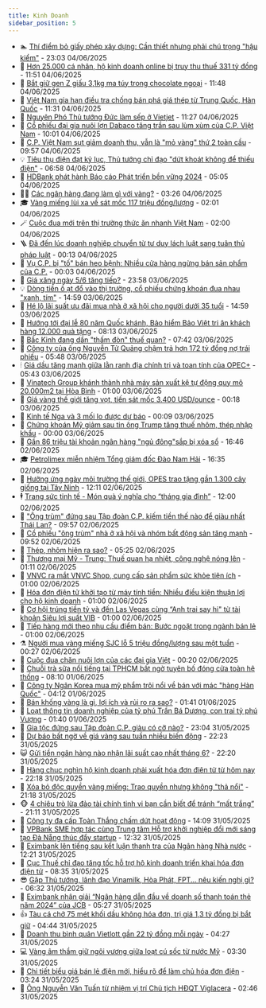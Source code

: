 ```yaml
---
title: Kinh Doanh
sidebar_position: 5
---
```


<!-- dantri-kinh-doanh:START -->
- 🏊 [Thí điểm bỏ giấy phép xây dựng: Cần thiết nhưng phải chú trọng &quot;hậu kiểm&quot;](https://dantri.com.vn/kinh-doanh/thi-diem-bo-giay-phep-xay-dung-can-thiet-nhung-phai-chu-trong-hau-kiem-20250604100822575.htm) - 23:03 04/06/2025
- 🦆 [Hơn 25.000 cá nhân, hộ kinh doanh online bị truy thu thuế 331 tỷ đồng](https://dantri.com.vn/kinh-doanh/hon-25000-ca-nhan-ho-kinh-doanh-online-bi-truy-thu-thue-331-ty-dong-20250604171916049.htm) - 11:51 04/06/2025
- 🦄 [Bắt giữ gen Z giấu 3,1kg ma túy trong chocolate ngoại](https://dantri.com.vn/kinh-doanh/bat-giu-gen-z-giau-31kg-ma-tuy-trong-chocolate-ngoai-20250604173833651.htm) - 11:48 04/06/2025
- 🌝 [Việt Nam gia hạn điều tra chống bán phá giá thép từ Trung Quốc, Hàn Quốc](https://dantri.com.vn/kinh-doanh/viet-nam-gia-han-dieu-tra-chong-ban-pha-gia-thep-tu-trung-quoc-han-quoc-20250604181226049.htm) - 11:31 04/06/2025
- 💃 [Nguyên Phó Thủ tướng Đức làm sếp ở Vietjet](https://dantri.com.vn/kinh-doanh/nguyen-pho-thu-tuong-duc-lam-sep-o-vietjet-20250604181908375.htm) - 11:27 04/06/2025
- 🦏 [Cổ phiếu đại gia nuôi lợn Dabaco tăng trần sau lùm xùm của C.P. Việt Nam](https://dantri.com.vn/kinh-doanh/co-phieu-dai-gia-nuoi-lon-dabaco-tang-tran-sau-lum-xum-cua-cp-viet-nam-20250604163013906.htm) - 10:01 04/06/2025
- 🦩 [C.P. Việt Nam sụt giảm doanh thu, vẫn là &quot;mỏ vàng&quot; thứ 2 toàn cầu](https://dantri.com.vn/kinh-doanh/cp-viet-nam-sut-giam-doanh-thu-van-la-mo-vang-thu-2-toan-cau-20250604120828298.htm) - 09:57 04/06/2025
- 💡 [Tiêu thụ điện đạt kỷ lục, Thủ tướng chỉ đạo &quot;dứt khoát không để thiếu điện&quot;](https://dantri.com.vn/kinh-doanh/tieu-thu-dien-dat-ky-luc-thu-tuong-chi-dao-dut-khoat-khong-de-thieu-dien-20250604105945093.htm) - 06:58 04/06/2025
- 🌊 [HDBank phát hành Báo cáo Phát triển bền vững 2024](https://dantri.com.vn/kinh-doanh/hdbank-phat-hanh-bao-cao-phat-trien-ben-vung-2024-20250604120516143.htm) - 05:05 04/06/2025
- 🧑‍💻 [Các ngân hàng đang làm gì với vàng?](https://dantri.com.vn/kinh-doanh/cac-ngan-hang-dang-lam-gi-voi-vang-20250604002103568.htm) - 03:26 04/06/2025
- 🎓 [Vàng miếng lùi xa về sát mốc 117 triệu đồng/lượng](https://dantri.com.vn/kinh-doanh/vang-mieng-lui-xa-ve-sat-moc-117-trieu-dongluong-20250604072100781.htm) - 02:01 04/06/2025
- 🪄 [Cuộc đua mới trên thị trường thức ăn nhanh Việt Nam](https://dantri.com.vn/kinh-doanh/cuoc-dua-moi-tren-thi-truong-thuc-an-nhanh-viet-nam-20250603213002132.htm) - 02:00 04/06/2025
- 🪜 [Đã đến lúc doanh nghiệp chuyển từ tư duy lách luật sang tuân thủ pháp luật](https://dantri.com.vn/kinh-doanh/da-den-luc-doanh-nghiep-chuyen-tu-tu-duy-lach-luat-sang-tuan-thu-phap-luat-20250603180339464.htm) - 00:13 04/06/2025
- 🦄 [Vụ C.P. bị &quot;tố&quot; bán heo bệnh: Nhiều cửa hàng ngừng bán sản phẩm của C.P.](https://dantri.com.vn/kinh-doanh/vu-cp-bi-to-ban-heo-benh-nhieu-cua-hang-ngung-ban-san-pham-cua-cp-20250604001107536.htm) - 00:03 04/06/2025
- 💯 [Giá xăng ngày 5/6 tăng tiếp?](https://dantri.com.vn/kinh-doanh/gia-xang-ngay-56-tang-tiep-20250603223256863.htm) - 23:58 03/06/2025
- 💡 [Dòng tiền ồ ạt đổ vào thị trường, cổ phiếu chứng khoán đua nhau &quot;xanh, tím&quot;](https://dantri.com.vn/kinh-doanh/dong-tien-o-at-do-vao-thi-truong-co-phieu-chung-khoan-dua-nhau-xanh-tim-20250603161541045.htm) - 14:59 03/06/2025
- 🧰 [Hé lộ lãi suất ưu đãi mua nhà ở xã hội cho người dưới 35 tuổi](https://dantri.com.vn/kinh-doanh/he-lo-lai-suat-uu-dai-mua-nha-o-xa-hoi-cho-nguoi-duoi-35-tuoi-20250603163232134.htm) - 14:59 03/06/2025
- 🎊 [Hướng tới đại lễ 80 năm Quốc khánh, Bảo hiểm Bảo Việt tri ân  khách hàng 12.000 quà tặng](https://dantri.com.vn/kinh-doanh/huong-toi-dai-le-80-nam-quoc-khanh-bao-hiem-bao-viet-tri-an-khach-hang-12000-qua-tang-20250603143824600.htm) - 08:13 03/06/2025
- 🔭 [Bắc Kinh đang dần &quot;thấm đòn&quot; thuế quan?](https://dantri.com.vn/kinh-doanh/bac-kinh-dang-dan-tham-don-thue-quan-20250602165537122.htm) - 07:42 03/06/2025
- 💼 [Công ty của ông Nguyễn Tử Quảng chậm trả hơn 172 tỷ đồng nợ trái phiếu](https://dantri.com.vn/kinh-doanh/cong-ty-cua-ong-nguyen-tu-quang-cham-tra-hon-172-ty-dong-no-trai-phieu-20250603102615133.htm) - 05:48 03/06/2025
- 🕯 [Giá dầu tăng mạnh giữa lằn ranh địa chính trị và toan tính của OPEC+](https://dantri.com.vn/kinh-doanh/gia-dau-tang-manh-giua-lan-ranh-dia-chinh-tri-va-toan-tinh-cua-opec-20250603092255621.htm) - 05:43 03/06/2025
- 🫣 [Vinatech Group khánh thành nhà máy sản xuất kệ tự động quy mô 20.000m2 tại Hòa Bình](https://dantri.com.vn/kinh-doanh/vinatech-group-khanh-thanh-nha-may-san-xuat-ke-tu-dong-quy-mo-20000m2-tai-hoa-binh-20250601191952686.htm) - 01:00 03/06/2025
- 🤠 [Giá vàng thế giới tăng vọt, tiến sát mốc 3.400 USD/ounce](https://dantri.com.vn/kinh-doanh/gia-vang-the-gioi-tang-vot-tien-sat-moc-3400-usdounce-20250603071516175.htm) - 00:18 03/06/2025
- 🌈 [Kinh tế Nga và 3 mối lo được dự báo](https://dantri.com.vn/kinh-doanh/kinh-te-nga-va-3-moi-lo-duoc-du-bao-20250601215929285.htm) - 00:09 03/06/2025
- 🦅 [Chứng khoán Mỹ giảm sau tin ông Trump tăng thuế nhôm, thép nhập khẩu](https://dantri.com.vn/kinh-doanh/chung-khoan-my-giam-sau-tin-ong-trump-tang-thue-nhom-thep-nhap-khau-20250602194445077.htm) - 00:00 03/06/2025
- 🌁 [Gần 86 triệu tài khoản ngân hàng &quot;ngủ đông&quot;sắp bị xóa sổ](https://dantri.com.vn/kinh-doanh/gan-86-trieu-tai-khoan-ngan-hang-ngu-dongsap-bi-xoa-so-20250602165130977.htm) - 16:46 02/06/2025
- 🎓 [Petrolimex miễn nhiệm Tổng giám đốc Đào Nam Hải](https://dantri.com.vn/kinh-doanh/petrolimex-mien-nhiem-tong-giam-doc-dao-nam-hai-20250602232233043.htm) - 16:35 02/06/2025
- 📝 [Hưởng ứng ngày môi trường thế giới, OPES trao tặng gần 1.300 cây giống tại Tây Ninh](https://dantri.com.vn/kinh-doanh/huong-ung-ngay-moi-truong-the-gioi-opes-trao-tang-gan-1300-cay-giong-tai-tay-ninh-20250602191129740.htm) - 12:11 02/06/2025
- 🕴 [Trang sức tinh tế - Món quà ý nghĩa cho “tháng gia đình”](https://dantri.com.vn/kinh-doanh/trang-suc-tinh-te-mon-qua-y-nghia-cho-thang-gia-dinh-20250602112710140.htm) - 12:00 02/06/2025
- 🧰 [&quot;Ông trùm&quot; đứng sau Tập đoàn C.P. kiếm tiền thế nào để giàu nhất Thái Lan?](https://dantri.com.vn/kinh-doanh/ong-trum-dung-sau-tap-doan-cp-kiem-tien-the-nao-de-giau-nhat-thai-lan-20250602145228856.htm) - 09:57 02/06/2025
- 🤖 [Cổ phiếu &quot;ông trùm&quot; nhà ở xã hội và nhóm bất động sản tăng mạnh](https://dantri.com.vn/kinh-doanh/co-phieu-ong-trum-nha-o-xa-hoi-va-nhom-bat-dong-san-tang-manh-20250602160418917.htm) - 09:52 02/06/2025
- 🤠 [Thép, nhôm hiện ra sao?](https://dantri.com.vn/kinh-doanh/thep-nhom-hien-ra-sao-20250601084345814.htm) - 05:25 02/06/2025
- 🌮 [Thương mại Mỹ - Trung: Thuế quan hạ nhiệt, công nghệ nóng lên](https://dantri.com.vn/kinh-doanh/thuong-mai-my-trung-thue-quan-ha-nhiet-cong-nghe-nong-len-20250601223724117.htm) - 01:11 02/06/2025
- 🦄 [VNVC ra mắt VNVC Shop, cung cấp sản phẩm sức khỏe tiện ích](https://dantri.com.vn/kinh-doanh/vnvc-ra-mat-vnvc-shop-cung-cap-san-pham-suc-khoe-tien-ich-20250601233423279.htm) - 01:00 02/06/2025
- 👺 [Hóa đơn điện tử khởi tạo từ máy tính tiền: Nhiều điều kiện thuận lợi cho hộ kinh doanh](https://dantri.com.vn/kinh-doanh/hoa-don-dien-tu-khoi-tao-tu-may-tinh-tien-nhieu-dieu-kien-thuan-loi-cho-ho-kinh-doanh-20250601181319681.htm) - 01:00 02/06/2025
- 🤗 [Cơ hội trúng tiền tỷ và đến Las Vegas cùng “Anh trai say hi&quot; từ tài khoản Siêu lợi suất VIB](https://dantri.com.vn/kinh-doanh/co-hoi-trung-tien-ty-va-den-las-vegas-cung-anh-trai-say-hi-tu-tai-khoan-sieu-loi-suat-vib-20250601111147990.htm) - 01:00 02/06/2025
- 💪 [Tiếp hàng mới theo nhu cầu điểm bán: Bước ngoặt trong ngành bán lẻ](https://dantri.com.vn/kinh-doanh/tiep-hang-moi-theo-nhu-cau-diem-ban-buoc-ngoat-trong-nganh-ban-le-20250531145847546.htm) - 01:00 02/06/2025
- ⚗️ [Người mua vàng miếng SJC lỗ 5 triệu đồng/lượng sau một tuần](https://dantri.com.vn/kinh-doanh/nguoi-mua-vang-mieng-sjc-lo-5-trieu-dongluong-sau-mot-tuan-20250602002703280.htm) - 00:27 02/06/2025
- 🧠 [Cuộc đua chăn nuôi lợn của các đại gia Việt](https://dantri.com.vn/kinh-doanh/cuoc-dua-chan-nuoi-lon-cua-cac-dai-gia-viet-20250601082213567.htm) - 00:20 02/06/2025
- 🗽 [Chuỗi trà sữa nổi tiếng tại TPHCM bất ngờ tuyên bố đóng cửa toàn hệ thống](https://dantri.com.vn/kinh-doanh/chuoi-tra-sua-noi-tieng-tai-tphcm-bat-ngo-tuyen-bo-dong-cua-toan-he-thong-20250601125206338.htm) - 08:10 01/06/2025
- 🫣 [Công ty Ngân Korea mua mỹ phẩm trôi nổi về bán với mác &quot;hàng Hàn Quốc&quot;](https://dantri.com.vn/kinh-doanh/cong-ty-ngan-korea-mua-my-pham-troi-noi-ve-ban-voi-mac-hang-han-quoc-20250601085840420.htm) - 04:12 01/06/2025
- 🫣 [Bán khống vàng là gì, lợi ích và rủi ro ra sao?](https://dantri.com.vn/kinh-doanh/ban-khong-vang-la-gi-loi-ich-va-rui-ro-ra-sao-20250531161636687.htm) - 01:41 01/06/2025
- 🫣 [Loạt thông tin doanh nghiệp của tỷ phú Trần Bá Dương, con trai tỷ phú Vượng](https://dantri.com.vn/kinh-doanh/loat-thong-tin-doanh-nghiep-cua-ty-phu-tran-ba-duong-con-trai-ty-phu-vuong-20250601072540132.htm) - 01:40 01/06/2025
- 💂 [Gia tộc đứng sau Tập đoàn C.P. giàu có cỡ nào?](https://dantri.com.vn/kinh-doanh/gia-toc-dung-sau-tap-doan-cp-giau-co-co-nao-20250531173929640.htm) - 23:04 31/05/2025
- 💫 [Dự báo bất ngờ về giá vàng sau tuần nhiều biến động](https://dantri.com.vn/kinh-doanh/du-bao-bat-ngo-ve-gia-vang-sau-tuan-nhieu-bien-dong-20250601002251186.htm) - 22:23 31/05/2025
- 😺 [Gửi tiền ngân hàng nào nhận lãi suất cao nhất tháng 6?](https://dantri.com.vn/kinh-doanh/gui-tien-ngan-hang-nao-nhan-lai-suat-cao-nhat-thang-6-20250601003214422.htm) - 22:20 31/05/2025
- 🦆 [Hàng chục nghìn hộ kinh doanh phải xuất hóa đơn điện tử từ hôm nay](https://dantri.com.vn/kinh-doanh/hang-chuc-nghin-ho-kinh-doanh-phai-xuat-hoa-don-dien-tu-tu-hom-nay-20250601001814688.htm) - 22:18 31/05/2025
- 👀 [Xóa bỏ độc quyền vàng miếng: Trao quyền nhưng không &quot;thả nổi&quot;](https://dantri.com.vn/kinh-doanh/xoa-bo-doc-quyen-vang-mieng-trao-quyen-nhung-khong-tha-noi-20250531110748637.htm) - 21:18 31/05/2025
- 🐵 [4 chiêu trò lừa đảo tài chính tinh vi bạn cần biết để tránh “mất trắng”](https://dantri.com.vn/kinh-doanh/4-chieu-tro-lua-dao-tai-chinh-tinh-vi-ban-can-biet-de-tranh-mat-trang-20250530183437948.htm) - 21:11 31/05/2025
- 🤖 [Công ty đa cấp Toàn Thắng chấm dứt hoạt động](https://dantri.com.vn/kinh-doanh/cong-ty-da-cap-toan-thang-cham-dut-hoat-dong-20250531174816880.htm) - 14:09 31/05/2025
- 💂 [VPBank SME hợp tác cùng Trung tâm Hỗ trợ khởi nghiệp đổi mới sáng tạo Đà Nẵng thúc đẩy startup](https://dantri.com.vn/kinh-doanh/vpbank-sme-hop-tac-cung-trung-tam-ho-tro-khoi-nghiep-doi-moi-sang-tao-da-nang-thuc-day-startup-20250531190602575.htm) - 12:32 31/05/2025
- 🦆 [Eximbank lên tiếng sau kết luận thanh tra của Ngân hàng Nhà nước](https://dantri.com.vn/kinh-doanh/eximbank-len-tieng-sau-ket-luan-thanh-tra-cua-ngan-hang-nha-nuoc-20250531190321789.htm) - 12:21 31/05/2025
- 🦅 [Cục Thuế chỉ đạo tăng tốc hỗ trợ hộ kinh doanh triển khai hóa đơn điện tử](https://dantri.com.vn/kinh-doanh/cuc-thue-chi-dao-tang-toc-ho-tro-ho-kinh-doanh-trien-khai-hoa-don-dien-tu-20250531135748389.htm) - 08:35 31/05/2025
- 😎 [Gặp Thủ tướng, lãnh đạo Vinamilk, Hòa Phát, FPT... nêu kiến nghị gì?](https://dantri.com.vn/kinh-doanh/gap-thu-tuong-lanh-dao-vinamilk-hoa-phat-fpt-neu-kien-nghi-gi-20250531131155876.htm) - 06:32 31/05/2025
- 🐎 [Eximbank nhận giải “Ngân hàng dẫn đầu về doanh số thanh toán thẻ năm 2024” của JCB](https://dantri.com.vn/kinh-doanh/eximbank-nhan-giai-ngan-hang-dan-dau-ve-doanh-so-thanh-toan-the-nam-2024-cua-jcb-20250531122656211.htm) - 05:27 31/05/2025
- 👍 [Tàu cá chở 75 mét khối dầu không hóa đơn, trị giá 1,3 tỷ đồng bị bắt giữ](https://dantri.com.vn/kinh-doanh/tau-ca-cho-75-met-khoi-dau-khong-hoa-don-tri-gia-13-ty-dong-bi-bat-giu-20250531112813964.htm) - 04:44 31/05/2025
- 🦒 [Doanh thu bình quân Vietlott gần 22 tỷ đồng mỗi ngày](https://dantri.com.vn/kinh-doanh/doanh-thu-binh-quan-vietlott-gan-22-ty-dong-moi-ngay-20250531111156599.htm) - 04:27 31/05/2025
- 💻 [Vàng âm thầm giữ ngôi vương giữa loạt cú sốc từ nước Mỹ](https://dantri.com.vn/kinh-doanh/vang-am-tham-giu-ngoi-vuong-giua-loat-cu-soc-tu-nuoc-my-20250530180546543.htm) - 03:30 31/05/2025
- 👺 [Chi tiết biểu giá bán lẻ điện mới, hiểu rõ để làm chủ hóa đơn điện](https://dantri.com.vn/kinh-doanh/chi-tiet-bieu-gia-ban-le-dien-moi-hieu-ro-de-lam-chu-hoa-don-dien-20250531090742456.htm) - 03:24 31/05/2025
- 🧐 [Ông Nguyễn Văn Tuấn từ nhiệm vị trí Chủ tịch HĐQT Viglacera](https://dantri.com.vn/kinh-doanh/ong-nguyen-van-tuan-tu-nhiem-vi-tri-chu-tich-hdqt-viglacera-20250531085634286.htm) - 02:46 31/05/2025<!-- dantri-kinh-doanh:END -->
